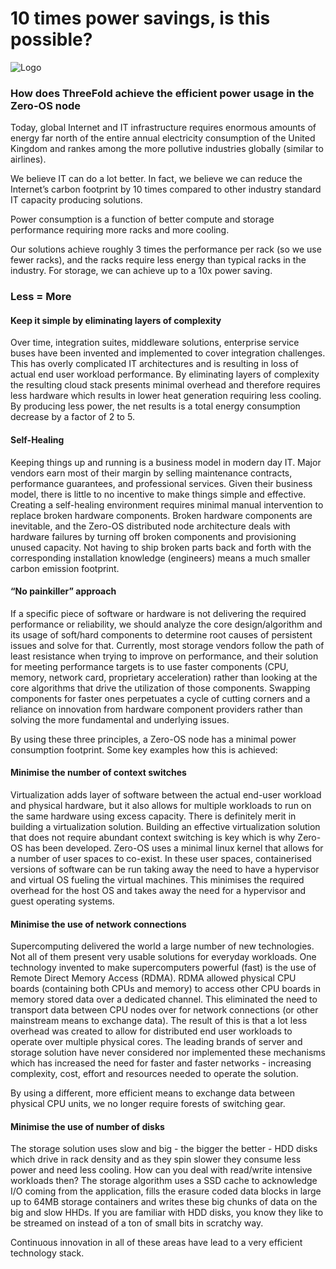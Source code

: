 # 10 times power savings, is this possible?

![Logo](https://github.com/threefoldfoundation/info_foundation/blob/master/docs/blog/img/10x-times-power.jpg?raw=true "Logo")

### How does ThreeFold achieve the efficient power usage in the Zero-OS node

Today, global Internet and IT infrastructure requires enormous amounts of energy far north of the entire annual electricity consumption of the United Kingdom and rankes among the more pollutive industries globally (similar to airlines).

We believe IT can do a lot better. In fact, we believe we can reduce the Internet’s carbon footprint by 10 times compared to other industry standard IT capacity producing solutions.

Power consumption is a function of better compute and storage performance requiring more racks and more cooling.

Our solutions achieve roughly 3 times the performance per rack (so we use fewer racks), and the racks require less energy than typical racks in the industry. For storage, we can achieve up to a 10x power saving. 


### Less = More


#### Keep it simple by eliminating layers of complexity

Over time, integration suites, middleware solutions, enterprise service buses have been invented and implemented to cover integration challenges. This has overly complicated IT architectures and is resulting in loss of actual end user workload performance. By eliminating layers of complexity the resulting cloud stack presents minimal overhead and therefore requires less hardware which results in lower heat generation requiring less cooling. By producing less power, the net results is a total energy consumption decrease by a factor of 2 to 5.

#### Self-Healing

Keeping things up and running is a business model in modern day IT.  Major vendors earn most of their margin by selling maintenance contracts, performance guarantees, and professional services. Given their business model, there is little to no incentive to make things simple and effective. Creating a self-healing environment requires minimal manual intervention to replace broken hardware components. Broken hardware components are inevitable, and the Zero-OS distributed node architecture deals with hardware failures by turning off broken components and provisioning unused capacity. Not having to ship broken parts back and forth with the corresponding installation knowledge (engineers) means a much smaller carbon emission footprint.

#### “No painkiller” approach

If a specific piece of software or hardware is not delivering the required performance or reliability, we should analyze the core design/algorithm and its usage of soft/hard components to determine root causes of persistent issues and solve for that. Currently, most storage vendors follow the path of least resistance when trying to improve on performance, and their solution for meeting performance targets is to use faster components (CPU, memory, network card, proprietary acceleration) rather than looking at the core algorithms that drive the utilization of those components. Swapping components for faster ones perpetuates a cycle of cutting corners and a reliance on innovation from hardware component providers rather than solving the more fundamental and underlying issues. 

By using these three principles, a Zero-OS node has a minimal power consumption footprint. Some key examples how this is achieved:

#### Minimise the number of context switches

Virtualization adds layer of software between the actual end-user workload and physical hardware, but it  also allows for multiple workloads to run on the same hardware using excess capacity.  There is definitely merit in building a virtualization solution. Building an effective virtualization solution that does not require abundant context switching is key which is why Zero-OS has been developed.  Zero-OS uses a minimal linux kernel that allows for a number of user spaces to co-exist. In these user spaces, containerised versions of software can be run taking away the need to have a hypervisor and virtual OS fueling the virtual machines. This minimises the required overhead for the host OS and takes away the need for a hypervisor and guest operating systems.

#### Minimise the use of network connections

Supercomputing delivered the world a large number of new technologies. Not all of them present very usable solutions for everyday workloads. One technology invented to make supercomputers powerful (fast) is the use of Remote Direct Memory Access (RDMA).  RDMA allowed physical CPU boards (containing both CPUs and memory) to access other CPU boards in memory stored data over a dedicated channel. This eliminated the need to transport data between CPU nodes over for network connections (or other mainstream means to exchange data). The result of this is that a lot less overhead was created to allow for distributed end user workloads to operate over multiple physical cores. The leading brands of server and storage solution have never considered nor implemented these mechanisms which has increased the need for faster and faster networks - increasing complexity, cost, effort and resources needed to operate the solution.

By using a different, more efficient means to exchange data between physical CPU units, we no longer require forests of switching gear.

#### Minimise the use of number of disks

The storage solution uses slow and big - the bigger the better - HDD disks which drive in rack density and as they spin slower they consume less power and need less cooling. How can you deal with read/write intensive workloads then? The storage algorithm uses a SSD cache to acknowledge I/O coming from the application, fills the erasure coded data blocks in large up to 64MB storage containers and writes these big chunks of data on the big and slow HHDs. If you are familiar with HDD disks, you know they like to be streamed on instead of a ton of small bits in scratchy way.

Continuous innovation in all of these areas have lead to a very efficient technology stack.
